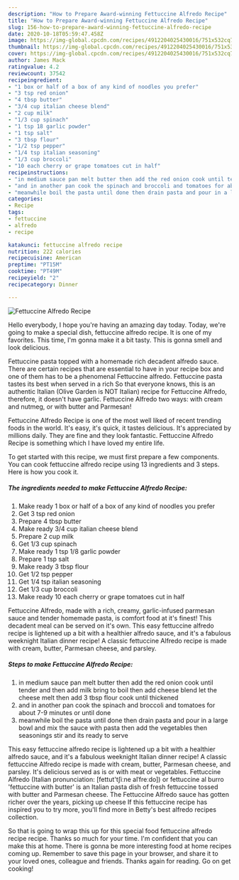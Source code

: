```yaml
---
description: "How to Prepare Award-winning Fettuccine Alfredo Recipe"
title: "How to Prepare Award-winning Fettuccine Alfredo Recipe"
slug: 156-how-to-prepare-award-winning-fettuccine-alfredo-recipe
date: 2020-10-18T05:59:47.458Z
image: https://img-global.cpcdn.com/recipes/4912204025430016/751x532cq70/fettuccine-alfredo-recipe-recipe-main-photo.jpg
thumbnail: https://img-global.cpcdn.com/recipes/4912204025430016/751x532cq70/fettuccine-alfredo-recipe-recipe-main-photo.jpg
cover: https://img-global.cpcdn.com/recipes/4912204025430016/751x532cq70/fettuccine-alfredo-recipe-recipe-main-photo.jpg
author: James Mack
ratingvalue: 4.2
reviewcount: 37542
recipeingredient:
- "1 box or half of a box of any kind of noodles you prefer"
- "3 tsp red onion"
- "4 tbsp butter"
- "3/4 cup italian cheese blend"
- "2 cup milk"
- "1/3 cup spinach"
- "1 tsp 18 garlic powder"
- "1 tsp salt"
- "3 tbsp flour"
- "1/2 tsp pepper"
- "1/4 tsp italian seasoning"
- "1/3 cup broccoli"
- "10 each cherry or grape tomatoes cut in half"
recipeinstructions:
- "in medium sauce pan melt butter then add the red onion cook until tender and then add milk bring to boil then add cheese blend let the cheese melt then add 3 tbsp flour cook until thickened"
- "and in another pan cook the spinach and broccoli and tomatoes for about 7-9 minutes or until done"
- "meanwhile boil the pasta until done then drain pasta and pour in a large bowl and mix the sauce with pasta then add the vegetables then seasonings stir and its ready to serve"
categories:
- Recipe
tags:
- fettuccine
- alfredo
- recipe

katakunci: fettuccine alfredo recipe 
nutrition: 222 calories
recipecuisine: American
preptime: "PT15M"
cooktime: "PT49M"
recipeyield: "2"
recipecategory: Dinner

---
```



![Fettuccine Alfredo Recipe](https://img-global.cpcdn.com/recipes/4912204025430016/751x532cq70/fettuccine-alfredo-recipe-recipe-main-photo.jpg)

Hello everybody, I hope you're having an amazing day today. Today, we're going to make a special dish, fettuccine alfredo recipe. It is one of my favorites. This time, I'm gonna make it a bit tasty. This is gonna smell and look delicious.

Fettuccine pasta topped with a homemade rich decadent alfredo sauce. There are certain recipes that are essential to have in your recipe box and one of them has to be a phenomenal Fettuccine alfredo. Fettuccine pasta tastes its best when served in a rich So that everyone knows, this is an authentic Italian (Olive Garden is NOT Italian) recipe for Fettuccine Alfredo, therefore, it doesn&#39;t have garlic. Fettuccine Alfredo two ways: with cream and nutmeg, or with butter and Parmesan!

Fettuccine Alfredo Recipe is one of the most well liked of recent trending foods in the world. It's easy, it's quick, it tastes delicious. It's appreciated by millions daily. They are fine and they look fantastic. Fettuccine Alfredo Recipe is something which I have loved my entire life.


To get started with this recipe, we must first prepare a few components. You can cook fettuccine alfredo recipe using 13 ingredients and 3 steps. Here is how you cook it.

<!--inarticleads1-->

##### The ingredients needed to make Fettuccine Alfredo Recipe:

1. Make ready 1 box or half of a box of any kind of noodles you prefer
1. Get 3 tsp red onion
1. Prepare 4 tbsp butter
1. Make ready 3/4 cup italian cheese blend
1. Prepare 2 cup milk
1. Get 1/3 cup spinach
1. Make ready 1 tsp 1/8 garlic powder
1. Prepare 1 tsp salt
1. Make ready 3 tbsp flour
1. Get 1/2 tsp pepper
1. Get 1/4 tsp italian seasoning
1. Get 1/3 cup broccoli
1. Make ready 10 each cherry or grape tomatoes cut in half


Fettuccine Alfredo, made with a rich, creamy, garlic-infused parmesan sauce and tender homemade pasta, is comfort food at it&#39;s finest! This decadent meal can be served on it&#39;s own. This easy fettuccine alfredo recipe is lightened up a bit with a healthier alfredo sauce, and it&#39;s a fabulous weeknight Italian dinner recipe! A classic fettuccine Alfredo recipe is made with cream, butter, Parmesan cheese, and parsley. 

<!--inarticleads2-->

##### Steps to make Fettuccine Alfredo Recipe:

1. in medium sauce pan melt butter then add the red onion cook until tender and then add milk bring to boil then add cheese blend let the cheese melt then add 3 tbsp flour cook until thickened
1. and in another pan cook the spinach and broccoli and tomatoes for about 7-9 minutes or until done
1. meanwhile boil the pasta until done then drain pasta and pour in a large bowl and mix the sauce with pasta then add the vegetables then seasonings stir and its ready to serve


This easy fettuccine alfredo recipe is lightened up a bit with a healthier alfredo sauce, and it&#39;s a fabulous weeknight Italian dinner recipe! A classic fettuccine Alfredo recipe is made with cream, butter, Parmesan cheese, and parsley. It&#39;s delicious served as is or with meat or vegetables. Fettuccine Alfredo (Italian pronunciation: [fettut&#39;tʃiːne alˈfreːdo]) or fettuccine al burro &#39;fettuccine with butter&#39; is an Italian pasta dish of fresh fettuccine tossed with butter and Parmesan cheese. The Fettuccine Alfredo sauce has gotten richer over the years, picking up cheese If this fettuccine recipe has inspired you to try more, you&#39;ll find more in Betty&#39;s best alfredo recipes collection. 

So that is going to wrap this up for this special food fettuccine alfredo recipe recipe. Thanks so much for your time. I'm confident that you can make this at home. There is gonna be more interesting food at home recipes coming up. Remember to save this page in your browser, and share it to your loved ones, colleague and friends. Thanks again for reading. Go on get cooking!
